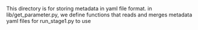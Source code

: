 This directory is for storing metadata in yaml file format. in lib/get_parameter.py, we define functions that reads and merges metadata yaml files for run_stage1.py to use

